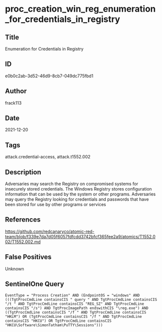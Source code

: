 # proc_creation_win_reg_enumeration_for_credentials_in_registry

## Title
Enumeration for Credentials in Registry

## ID
e0b0c2ab-3d52-46d9-8cb7-049dc775fbd1

## Author
frack113

## Date
2021-12-20

## Tags
attack.credential-access, attack.t1552.002

## Description
Adversaries may search the Registry on compromised systems for insecurely stored credentials.
The Windows Registry stores configuration information that can be used by the system or other programs.
Adversaries may query the Registry looking for credentials and passwords that have been stored for use by other programs or services


## References
https://github.com/redcanaryco/atomic-red-team/blob/f339e7da7d05f6057fdfcdd3742bfcf365fee2a9/atomics/T1552.002/T1552.002.md

## False Positives
Unknown

## SentinelOne Query
```
EventType = "Process Creation" AND (EndpointOS = "windows" AND (((TgtProcCmdLine containsCIS " query " AND TgtProcCmdLine containsCIS "/t " AND TgtProcCmdLine containsCIS "REG_SZ" AND TgtProcCmdLine containsCIS "/s") AND TgtProcImagePath endswithCIS "\reg.exe") AND ((TgtProcCmdLine containsCIS "/f " AND TgtProcCmdLine containsCIS "HKLM") OR (TgtProcCmdLine containsCIS "/f " AND TgtProcCmdLine containsCIS "HKCU") OR TgtProcCmdLine containsCIS "HKCU\Software\SimonTatham\PuTTY\Sessions")))

```